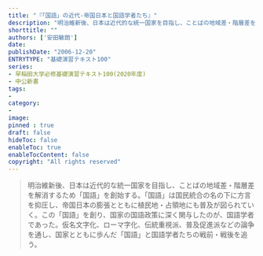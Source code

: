 ```yaml
---
title: "『「国語」の近代-帝国日本と国語学者たち』"
description: "明治維新後、日本は近代的な統一国家を目指し、ことばの地域差・階層差を解消するため「国語」を創始する。「国語」は国民統合の名の下に方言を抑圧し、帝国日本の膨張とともに植民地・占領地にも普及が図られていく。この「国語」を創り、国家の国語政策に深く関与したのが、国語学者であった。仮名文字化、ローマ字化、伝統重視派、普及促進派などの論争を通し、国家とともに歩んだ「国語」と国語学者たちの戦前・戦後を追う。"
shorttitle: ""
authors: ['安田敏朗']
date: 
publishDate: "2006-12-20"
ENTRYTYPE: "基礎演習テキスト100"
series:
- 早稲田大学必修基礎演習テキスト100(2020年度)
- 中公新書
tags: 
- 
category: 
- 
image: 
pinned : true
draft: false
hideToc: false
enableToc: true
enableTocContent: false
copyright: "All rights reserved"
---
```


>明治維新後、日本は近代的な統一国家を目指し、ことばの地域差・階層差を解消するため「国語」を創始する。「国語」は国民統合の名の下に方言を抑圧し、帝国日本の膨張とともに植民地・占領地にも普及が図られていく。この「国語」を創り、国家の国語政策に深く関与したのが、国語学者であった。仮名文字化、ローマ字化、伝統重視派、普及促進派などの論争を通し、国家とともに歩んだ「国語」と国語学者たちの戦前・戦後を追う。
